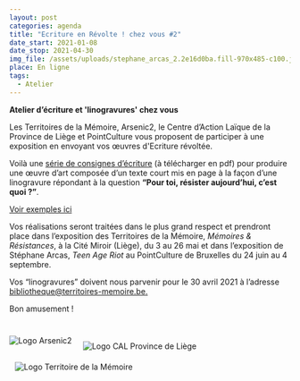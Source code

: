 ```yaml
---
layout: post
categories: agenda
title: "Ecriture en Révolte ! chez vous #2"
date_start: 2021-01-08
date_stop: 2021-04-30
img_file: /assets/uploads/stephane_arcas_2.2e16d0ba.fill-970x485-c100.jpg
place: En ligne
tags:
  - Atelier
---
```

**Atelier d’écriture et 'linogravures' chez vous**

Les Territoires de la Mémoire, Arsenic2, le Centre d’Action Laïque de la Province de Liège et PointCulture vous proposent de participer à une exposition en envoyant vos œuvres d'Ecriture révoltée.

Voilà une [série de consignes d’écriture](https://www.pointculture.be/documents/83/Consignes_-_Ecriture_en_R%C3%A9volte__chez_vous_2.pdf) (à télécharger en pdf) pour produire une œuvre d’art composée d’un texte court mis en page à la façon d’une linogravure répondant à la question **“Pour toi, résister aujourd’hui, c’est quoi ?”**.

<a class="button button--blue button--small" href="https://www.pointculture.be/agenda/evenements/ecriture-en-revolte-2/" target="_blank" rel="noopener">Voir exemples ici</a>

Vos réalisations seront traitées dans le plus grand respect et prendront place dans l’exposition des Territoires de la Mémoire, *Mémoires & Résistances*, à la Cité Miroir (Liège), du 3 au 26 mai et dans l’exposition de Stéphane Arcas, *Teen Age Riot* au PointCulture de Bruxelles du 24 juin au 4 septembre.

Vos “linogravures” doivent nous parvenir pour le 30 avril 2021 à l’adresse [bibliotheque@territoires-memoire.be.](mailto:bibliotheque@territoires-memoire.be)

Bon amusement !


<div style="display:flex;flex-wrap:wrap;align-items: flex-start;margin-top:40px;">
  <img src="https://static.pointculture.be/media/images/Arsenic2_Logo_FullSize_-FINAL_v2-21_BIdg5ul.max-200x300.jpg" alt="Logo Arsenic2" style="margin:0 10px 10px 0;">
  <img src="https://static.pointculture.be/media/images/Logo_CALLIEGE_quadri_imp.max-200x300.jpg" alt="Logo CAL Province de Liège" style="margin:10px 10px;">
  <img src="https://static.pointculture.be/media/images/tdlm-logo-couleur-72dpi.max-200x300.jpg" alt="Logo Territoire de la Mémoire" style="margin:10px 10px;">
</div>